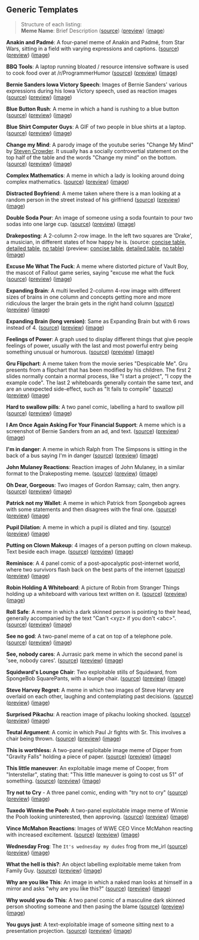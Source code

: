 ## Generic Templates

> Structure of each listing:  
> **Meme Name**: Brief Description
 ([source]())
 ([preview]())
 ([image]())

**Anakin and Padmé**: A four-panel meme of Anakin and Padmé, from Star Wars, sitting in a field with varying expressions and captions.
 ([source](https://raw.githubusercontent.com/MurdoMaclachlan/ToR-Repost-Collection/master/generic/anakin-and-padme/anakin-and-padme.md)) 
 ([preview](anakin-and-padme/anakin-and-padme.md))
 ([image](anakin-and-padme/anakin-and-padme.jpg))

**BBQ Tools**: A laptop running bloated / resource intensive software is used to cook food over at /r/ProgrammerHumor
 ([source](https://raw.githubusercontent.com/MurdoMaclachlan/ToR-Repost-Collection/master/generic/bbq-tools/bbq-tools.md)) 
 ([preview](bbq-tools/bbq-tools.md))
 ([image](bbq-tools/bbq-tools.png))

**Bernie Sanders Iowa Victory Speech**: Images of Bernie Sanders' various expressions during his Iowa Victory speech, used as reaction images
 ([source](https://raw.githubusercontent.com/MurdoMaclachlan/ToR-Repost-Collection/master/generic/bernie-sanders-iowa-victory-speech/bernie-sanders-iowa-victory-speech.md))
 ([preview](bernie-sanders-iowa-victory-speech/bernie-sanders-iowa-victory-speech.md))
 ([image](bernie-sanders-iowa-victory-speech/bernie_sanders-iowa-victory-speech.jpg))

**Blue Button Rush**: A meme in which a hand is rushing to a blue button 
 ([source](https://raw.githubusercontent.com/MurdoMaclachlan/ToR-Repost-Collection/master/generic/blue-button-rush/blue-button-rush.md)) 
 ([preview](blue-button-rush/blue-button-rush.md)) 
 ([image](blue-button-rush/blue-button-rush.jpg))

**Blue Shirt Computer Guys**: A GIF of two people in blue shirts at a laptop.
 ([source](https://raw.githubusercontent.com/MurdoMaclachlan/ToR-Repost-Collection/master/generic/blue-shirt-computer-guys/blue-shirt-computer-guys.md)) 
 ([preview](blue-shirt-computer-guys/blue-shirt-computer-guys.md)) 
 ([image](blue-shirt-computer-guys/blue-shirt-computer-guys.gif))

**Change my Mind**: A parody image of the youtube series "Change My Mind" by [Steven Crowder](https://www.youtube.com/channel/UCIveFvW-ARp_B_RckhweNJw). It usually has a socially controvertial statement on the top half of the table and the words "Change my mind" on the bottom. 
 ([source](https://raw.githubusercontent.com/MurdoMaclachlan/ToR-Repost-Collection/master/generic/change-my-mind/change-my-mind.md)) 
 ([preview](change-my-mind/change-my-mind.md)) 
 ([image](change-my-mind/change-my-mind.jpeg))

**Complex Mathematics**: A meme in which a lady is looking around doing complex mathematics.
 ([source](https://raw.githubusercontent.com/MurdoMaclachlan/ToR-Repost-Collection/master/generic/complex-mathematics/complex-mathematics.md)) 
 ([preview](complex-mathematics/complex-mathematics.md)) 
 ([image](complex-mathematics/complex-mathematics.jpg))

**Distracted Boyfriend**: A meme taken where there is a man looking at a random person in the street instead of his girlfriend
 ([source](https://raw.githubusercontent.com/MurdoMaclachlan/ToR-Repost-Collection/master/generic/distracted-boyfriend/distracted-boyfriend.md)) 
 ([preview](distracted-boyfriend/distracted-boyfriend.md)) 
 ([image](distracted-boyfriend/distracted-boyfriend.png))
 
 **Double Soda Pour**: An image of someone using a soda fountain to pour two sodas into one large cup.
 ([source](https://raw.githubusercontent.com/MurdoMaclachlan/ToR-Repost-Collection/master/generic/double-soda-pour/double-soda-pour-labels.md))
 ([preview](double-soda-pour/double-soda-pour-labels.md))
 ([image](double-soda-pour/double-soda-pour.jpg))

**Drakeposting**: A 2-column 2-row image. In the left two squares are 'Drake', a musician, in different states of how happy he is. 
 (source: [concise table](https://raw.githubusercontent.com/MurdoMaclachlan/ToR-Repost-Collection/master/generic/drake/drake-table-concise.md), [detailed table](https://github.com/MurdoMaclachlan/ToR-Repost-Collection/raw/master/generic/drake/drake-table-detailed.md), [no table](https://raw.githubusercontent.com/MurdoMaclachlan/ToR-Repost-Collection/master/generic/drake/drake-no-table.md)) 
 (preview: [concise table](drake/drake-table-concise.md), [detailed table](drake/drake-table-detailed.md), [no table](drake/drake-no-table.md)) 
 ([image](drake/drake.jpg))
 
 **Excuse Me What The Fuck**: A meme where distorted picture of Vault Boy, the mascot of Fallout game series, saying "excuse me what the fuck
 ([source](https://github.com/MurdoMaclachlan/ToR-Repost-Collection/blob/master/generic/excuse-me-what-the-fuck/excuse-me-what-the-fuck.md))
 ([preview](excuse-me-what-the-fuck/excuse-me-what-the-fuck.md))
 ([image](excuse-me-what-the-fuck/excuse-me-what-the-fuck.jpg))

**Expanding Brain**: A multi levelled 2-column 4-row image with different sizes of brains in one column and concepts getting more and more ridiculous the larger the brain gets in the right hand column 
 ([source](https://github.com/MurdoMaclachlan/ToR-Repost-Collection/raw/master/generic/expanding-brain/expanding-brain.md)) 
 ([preview](expanding-brain/expanding-brain.md)) 
 ([image](expanding-brain/expanding-brain.jpeg))
 
**Expanding Brain (long version)**: Same as Expanding Brain but with 6 rows instead of 4. 
 ([source](https://raw.githubusercontent.com/MurdoMaclachlan/ToR-Repost-Collection/master/generic/expanding-brain/expanding-brain-long.md)) 
 ([preview](expanding-brain/expanding-brain-long.md)) 
 ([image](expanding-brain/expanding-brain-long.jpg))

**Feelings of Power**: A graph used to display different things that give people feelings of power, usually with the last and most powerful entry being something unusual or humorous.
 ([source](https://raw.githubusercontent.com/MurdoMaclachlan/ToR-Repost-Collection/master/generic/feelings-of-power/feelings-of-power.md))
 ([preview](feelings-of-power/feelings-of-power.md))
 ([image](feelings-of-power/feelings-of-power.jpg))

**Gru Flipchart**: A meme taken from the movie series "Despicable Me". Gru presents from a flipchart that has been modified by his children. The first 2 slides normally contain a normal process, like "I start a project", "I copy the example code". The last 2 whiteboards generally contain the same text, and are an unexpected side-effect, such as "It fails to compile" 
 ([source](https://raw.githubusercontent.com/MurdoMaclachlan/ToR-Repost-Collection/master/generic/gru-flipchart/gru-flipchart.md)) 
 ([preview](gru-flipchart/gru-flipchart.md)) 
 ([image](gru-flipchart/gru-flipchart.jpg))

**Hard to swallow pills**: A two panel comic, labelling a hard to swallow pill
 ([source](https://raw.githubusercontent.com/MurdoMaclachlan/ToR-Repost-Collection/master/generic/hard-to-swallow-pills/hard-to-swallow-pills.md)) 
 ([preview](hard-to-swallow-pills/hard-to-swallow-pills.md)) 
 ([image](hard-to-swallow-pills/hard-to-swallow-pills.png))
 
**I Am Once Again Asking For Your Financial Support**: A meme which is a screenshot of Bernie Sanders from an ad, and text.
 ([source](https://raw.githubusercontent.com/MurdoMaclachlan/ToR-Repost-Collection/master/generic/i-am-once-again-asking-for-your-financial-support/i-am-once-again-asking-for-your-financial-support.md)) 
 ([preview](i-am-once-again-asking-for-your-financial-support/i-am-once-again-asking-for-your-financial-support.md)) 
 ([image](i-am-once-again-asking-for-your-financial-support/i-am-once-again-asking-for-your-financial-support.jpg))

**I'm in danger**: A meme in which Ralph from The Simpsons is sitting in the back of a bus saying I'm in danger 
 ([source](https://raw.githubusercontent.com/MurdoMaclachlan/ToR-Repost-Collection/master/generic/im-in-danger/im-in-danger.md)) 
 ([preview](im-in-danger/im-in-danger.md)) 
 ([image](im-in-danger/im-in-danger.jpg))

**John Mulaney Reactions**: Reaction images of John Mulaney, in a similar format to the Drakeposting meme.
 ([source](https://raw.githubusercontent.com/MurdoMaclachlan/ToR-Repost-Collection/master/generic/john-mulaney-reactions/john-mulaney-reactions.md))
 ([preview](john-mulaney-reactions/john-mulaney-reactions.md))
 ([image](john-mulaney-reactions/john-mulaney-reactions.jpg))

**Oh Dear, Gorgeous**: Two images of Gordon Ramsay; calm, then angry.
 ([source](https://raw.githubusercontent.com/MurdoMaclachlan/ToR-Repost-Collection/master/generic/oh-dear-gorgeous/oh-dear-gorgeous.md))
 ([preview](oh-dear-gorgeous/oh-dear-gorgeous.md))
 ([image](oh-dear-gorgeous/oh-dear-gorgeous.png))

**Patrick not my Wallet**: A meme in which Patrick from Spongebob agrees with some statements and then disagrees with the final one.
 ([source](https://raw.githubusercontent.com/MurdoMaclachlan/ToR-Repost-Collection/master/generic/patrick-not-my-wallet/patrick-not-my-wallet.md)) 
 ([preview](patrick-not-my-wallet/patrick-not-my-wallet.md)) 
 ([image](patrick-not-my-wallet/patrick-not-my-wallet.jpg))

**Pupil Dilation**: A meme in which a pupil is dilated and tiny.
 ([source](https://raw.githubusercontent.com/MurdoMaclachlan/ToR-Repost-Collection/master/generic/pupil-dilation/pupil-dilation.md)) 
 ([preview](pupil-dilation/pupil-dilation.md)) 
 ([image](pupil-dilation/pupil-dilation.jpg))
 
**Putting on Clown Makeup**: 4 images of a person putting on clown makeup. Text beside each image.
 ([source](https://raw.githubusercontent.com/MurdoMaclachlan/ToR-Repost-Collection/master/generic/putting-on-clown-makeup/putting-on-clown-makeup.md)) 
 ([preview](putting-on-clown-makeup/putting-on-clown-makeup.md)) 
 ([image](putting-on-clown-makeup/putting-on-clown-makeup.jpg))

**Reminisce**: A 4 panel comic of a post-apocalyptic post-internet world, where two survivors flash back on the best parts of the internet
 ([source](https://raw.githubusercontent.com/MurdoMaclachlan/ToR-Repost-Collection/master/generic/reminisce/reminisce.md))
 ([preview](reminisce/reminisce.md))
 ([image](reminisce/reminisce.png))

**Robin Holding A Whiteboard**: A picture of Robin from Stranger Things holding up a whiteboard with various text written on it.
 ([source](https://raw.githubusercontent.com/MurdoMaclachlan/ToR-Repost-Collection/master/generic/robin-holding-a-whiteboard/robin-holding-a-whiteboard.md))
 ([preview](robin-holding-a-whiteboard/robin-holding-a-whiteboard.md))
 ([image](robin-holding-a-whiteboard/robin-holding-a-whiteboard.png))

**Roll Safe**: A meme in which a dark skinned person is pointing to their head, generally accompanied by the text "Can't <xyz\> if you don't <abc\>".
 ([source](https://raw.githubusercontent.com/MurdoMaclachlan/ToR-Repost-Collection/master/generic/roll-safe/roll-safe.md)) 
 ([preview](roll-safe/roll-safe.md)) 
 ([image](roll-safe/roll-safe.png))

**See no god**: A two-panel meme of a cat on top of a telephone pole.
 ([source](https://raw.githubusercontent.com/MurdoMaclachlan/ToR-Repost-Collection/master/generic/see-no-god/see-no-god.md)) 
 ([preview](see-no-god/see-no-god.md)) 
 ([image](see-no-god/see-no-god.png))

**See, nobody cares**: A Jurrasic park meme in which the second panel is 'see, nobody cares'.
 ([source](https://raw.githubusercontent.com/MurdoMaclachlan/ToR-Repost-Collection/master/generic/see-nobody-cares/see-nobody-cares.md)) 
 ([preview](see-nobody-cares/see-nobody-cares.md)) 
 ([image](see-nobody-cares/see-nobody-cares.jpg))

**Squidward's Lounge Chair**: Two exploitable stills of Squidward, from SpongeBob SquarePants, with a lounge chair.
 ([source](https://raw.githubusercontent.com/MurdoMaclachlan/ToR-Repost-Collection/master/generic/squidward-lounge-chair/squidward-lounge-chair.md))
 ([preview](squidward-lounge-chair/squidward-lounge-chair.md))
 ([image](squidward-lounge-chair/squidward-lounge-chair.png))

**Steve Harvey Regret**: A meme in which two images of Steve Harvey are overlaid on each other, laughing and contemplating past decisions.
 ([source](https://raw.githubusercontent.com/MurdoMaclachlan/ToR-Repost-Collection/master/generic/steve-harvey-regret/steve-harvey-regret.md)) 
 ([preview](steve-harvey-regret/steve-harvey-regret.md)) 
 ([image](steve-harvey-regret/steve-harvey-regret.jpg))

**Surprised Pikachu**: A reaction image of pikachu looking shocked.
 ([source](https://raw.githubusercontent.com/MurdoMaclachlan/ToR-Repost-Collection/master/generic/surprised-pikachu/surprised-pikachu.md))
 ([preview](surprised-pikachu/surprised-pikachu.md))
 ([image](surprised-pikachu/surprised-pikachu.jpg))

**Teutal Argument**: A comic in which Paul Jr fights with Sr. This involves a chair being thrown.
 ([source](https://raw.githubusercontent.com/MurdoMaclachlan/ToR-Repost-Collection/master/generic/teutul-argument/teutul-argument.md)) 
 ([preview](teutul-argument/teutul-argument.md)) 
 ([image](teutul-argument/teutul-argument.jpg))

**This is worthless:** A two-panel exploitable image meme of Dipper from "Gravity Falls" holding a piece of paper.
 ([source](https://raw.githubusercontent.com/MurdoMaclachlan/ToR-Repost-Collection/master/generic/this-is-worthless/this-is-worthless.md))
 ([preview](this-is-worthless/this-is-worthless.md))
 ([image](this-is-worthless/this-is-worthless.webp))

**This little maneuver**: An exploitable image meme of Cooper, from "Interstellar", stating that: "This little maneuver is going to cost us 51" of something.
 ([source](https://raw.githubusercontent.com/MurdoMaclachlan/ToR-Repost-Collection/master/generic/this-little-maneuver/this-little-maneuver.md))
 ([preview](this-little-maneuver/this-little-maneuver.md))
 ([image](this-little-maneuver/this-little-maneuver.png))

**Try not to Cry** - A three panel comic, ending with "try not to cry" 
 ([source](https://raw.githubusercontent.com/MurdoMaclachlan/ToR-Repost-Collection/master/generic/try-not-to-cry/try-not-to-cry.md)) 
 ([preview](try-not-to-cry/try-not-to-cry.md)) 
 ([image](try-not-to-cry/try-not-to-cry.jpg))

**Tuxedo Winnie the Pooh**: A two-panel exploitable image meme of Winnie the Pooh looking uninterested, then approving.
 ([source](https://raw.githubusercontent.com/MurdoMaclachlan/ToR-Repost-Collection/master/generic/tuxedo-winnie-the-pooh/tuxedo-winnie-the-pooh.md))
 ([preview](tuxedo-winnie-the-pooh/tuxedo-winnie-the-pooh.md))
 ([image](tuxedo-winnie-the-pooh/tuxedo-winnie-the-pooh.jpg))

**Vince McMahon Reactions**: Images of WWE CEO Vince McMahon reacting with increased excitement.
 ([source](https://raw.githubusercontent.com/MurdoMaclachlan/ToR-Repost-Collection/master/generic/vince-mcmahon-reactions/vince-mcmahon-reactions.md))
 ([preview](vince-mcmahon-reactions/vince-mcmahon-reactions.md))
 ([image](vince-mcmahon-reactions/vince-mcmahon-reactions.png))

**Wednesday Frog**: The `It's wednesday my dudes` frog from me_irl
 ([source](https://raw.githubusercontent.com/MurdoMaclachlan/ToR-Repost-Collection/master/generic/wednesday-my-dudes/wednesday-my-dudes.md)) 
 ([preview](wednesday-my-dudes/wednesday-my_dudes.md)) 
 ([image](wednesday-my-dudes/wednesday-my-dudes.png))

**What the hell is this?**: An object labelling exploitable meme taken from Family Guy.
 ([source](https://raw.githubusercontent.com/MurdoMaclachlan/ToR-Repost-Collection/master/generic/what-the-hell-is-this/what-the-hell-is-this.md))
 ([preview](what-the-hell-is-this/what-the-hell-is-this.md))
 ([image](what-the-hell-is-this/what-the-hell-is-this.jpg))

**Why are you like This**: An image in which a naked man looks at himself in a mirror and asks "why are you like this?"
 ([source](https://raw.githubusercontent.com/MurdoMaclachlan/ToR-Repost-Collection/master/generic/why-are-you-like-this/why-are-you-like-this.md)) 
 ([preview](why-are-you-like-this/why-are-you-like-this.md)) 
 ([image](why-are-you-like-this/why-are-you-like-this.jpg))

**Why would you do This**: A two panel comic of a masculine dark skinned person shooting someone and then pasing the blame
 ([source](https://raw.githubusercontent.com/MurdoMaclachlan/ToR-Repost-Collection/master/generic/why-would-they-do-this/why-would-they-do-this.md)) 
 ([preview](why-would-they-do-this/why-would-they-do-this.md)) 
 ([image](why-would-they-do-this/why-would-they-do-this.jpg))

**You guys just**: A text-exploitable image of someone sitting next to a presentation projection.
 ([source](https://raw.githubusercontent.com/MurdoMaclachlan/ToR-Repost-Collection/master/generic/you-guys-just/you-guys-just.md))
 ([preview](you-guys-just/you-guys-just.md))
 ([image](you-guys-just/you-guys-just.png))
